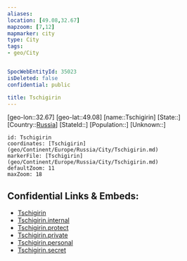 ```yaml
---
aliases: 
location: [49.08,32.67]
mapzoom: [7,12] 
mapmarker: city 
type: City
tags:
- geo/City


SpocWebEntityId: 35023
isDeleted: false
confidential: public

title: Tschigirin
---
```

[geo-lon::32.67]
[geo-lat::49.08]
[name::Tschigirin]
[State::]
[Country::[Russia](geo/Continent/Europe/Russia.md)]
[StateId::]
[Population::]
[Unknown::]


```leaflet
id: Tschigirin
coordinates: [Tschigirin](geo/Continent/Europe/Russia/City/Tschigirin.md)
markerFile: [Tschigirin](geo/Continent/Europe/Russia/City/Tschigirin.md)
defaultZoom: 11 
maxZoom: 18
```


## Confidential Links & Embeds: 
- [Tschigirin](../../../../../../_public/geo/Continent/Europe/Russia/City/Tschigirin.md) 
- [Tschigirin.internal](../../../../../../_internal/geo/Continent/Europe/Russia/City/Tschigirin.internal.md) 
- [Tschigirin.protect](../../../../../../_protect/geo/Continent/Europe/Russia/City/Tschigirin.protect.md) 
- [Tschigirin.private](../../../../../../_private/geo/Continent/Europe/Russia/City/Tschigirin.private.md) 
- [Tschigirin.personal](../../../../../../_personal/geo/Continent/Europe/Russia/City/Tschigirin.personal.md) 
- [Tschigirin.secret](../../../../../../_secret/geo/Continent/Europe/Russia/City/Tschigirin.secret.md) 
